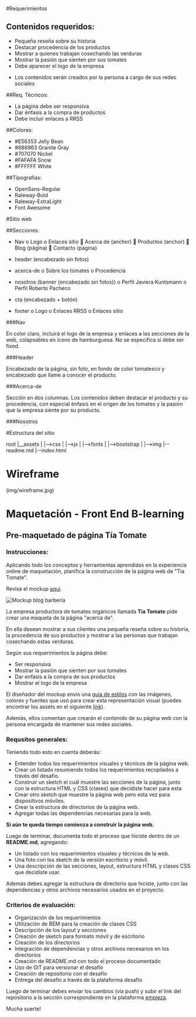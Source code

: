#Requerimientos

## Contenidos requeridos:

  -	Pequeña reseña sobre su historia
  -	Destacar procedencia de los productos
  -	Mostrar a quienes trabajan cosechando las verduras
  -	Mostrar la pasión que sienten por sus tomates
  -	Debe aparecer el logo de la empresa

* Los contenidos serán creados por la persona a cargo de sus redes sociales


##Req. Técnicos:

  -	La página debe ser responsiva
  -	Dar énfasis a la compra de productos
  -	Debe incluir enlaces a RRSS

##Colores:

  -	#E56353 Jelly Bean
  -	#686963 Granite Gray
  -	#707070 Nickel
  -	#FAFAFA Snow
  -	#FFFFFF White


##Tipografías:

  -	OpenSans-Regular
  -	Raleway-Bold
  -	Raleway-ExtraLight
  - Font Awesome


#Sitio web

##Secciones:

  -	Nav
    o	Logo
    o	Enlaces sitio
      	Acerca de (anchor)
      	Productos (anchor)
      	Blog (página)
      	Contacto (página)

  -	header (encabezado sin fotos)

  -	acerca-de
    o	Sobre los tomates
    o	Procedencia

  -	nosotros (banner {encabezado sin fotos})
    o	Perfil Javiera Kuntsmann
    o	Perfil Roberto Pacheco

  -	cta (encabezado + botón)

  -	footer
    o	Logo
    o	Enlaces RRSS
    o	Enlaces sitio

###Nav

En color claro, incluirá el logo de la empresa y enlaces a las secciones de la web, colapsables en ícono de hamburguesa. No se especifica si debe ser fixed.

###Header

Encabezado de la página, sin foto, en fondo de color tomatesco y encabezado que llame a conocer el producto.

###Acerca-de

Sección en dos columnas. Los contenidos deben destacar el producto y su procedencia, con especial énfasis en el origen de los tomates y la pasión que la empresa siente por su producto.

###Nosotros





#Estructura del sitio

root
|__assets
|   |-->css
|   |-->js
|   |-->fonts
|   |-->bootstrap
|   |-->img
|--readme.md
|--index.html

# Wireframe

(img/wireframe.jpg)


# Maquetación - Front End B-learning

## Pre-maquetado de página Tía Tomate

### Instrucciones:

Aplicando todo los conceptos y herramientas aprendidas en la experiencia online de maquetación, planifica la construcción de la página web de "Tía Tomate".

Revisa el mockup [aquí](img/tiatomate-desktop.png).

![Mockup blog barbería](img/tiatomate-desktop.png)

La empresa productora de tomates orgánicos llamada **Tía Tomate** pide crear una maqueta de la página "acerca de".

En ella desean mostrar a sus clientes una pequeña reseña sobre su historia, la procedencia de sus productos y mostrar a las personas que trabajan cosechando estas verduras.

Según sus requerimientos la página debe:

- Ser responsiva
- Mostrar la pasión que sienten por sus tomates
- Dar enfásis a la compra de sus productos
- Mostrar el logo de la empresa

El diseñador del mockup envío una [guía de estilos](img/tiatomate-guia-de-estilos.png) con las imágenes, colores y fuentes que usó para crear esta representación visual (puedes encontrar los assets en el siguiente [link](../assets)).

Además, ellos comentan que crearán el contenido de su página web con la persona encargada de mantener sus redes sociales.

### Requsitos generales:

Teniendo todo esto en cuenta deberás:

- Entender todos los requerimientos visuales y técnicos de la página web.
- Crear un listado resumiendo todos los requerimientos recopilados a través del desafío.
- Construir un sketch el cuál muestre las secciones de la página, junto con la estructura HTML y CSS (clases) que decidiste hacer para esta.
- Crear otro sketch que muestre la página web pero esta vez para dispositivos móviles.
-	Crear la estructura de directorios de la página web.
-	Agregar todas las dependencias necesarias para la web.

**Si aún te queda tiempo comienza a construir la página web.**

Luego de terminar, documenta todo el proceso que hiciste dentro de un **README.md**, agregando:

- Un listado con los requerimientos visuales y técnicos de la web.
- Una foto con los sketch de la versión escritorio y móvil.
- Una descripción de las secciones, layout, estructura HTML y clases CSS que decidiste usar.

Además debes agregar la estructura de directorio que hiciste, junto con las dependencias y otros archivos necesarios usados en el proyecto.

### Criterios de evaluación:

- Organización de los requerimientos
- Utilización de BEM para la creación de clases CSS
- Descripción de los layout y secciones
- Creación de sketch para formato móvil y de escritorio
- Creación de los directorios
- Integración de dependencias y otros archivos necesarios en los directorios
- Creación de README.md con todo el proceso documentado
- Uso de GIT para versionar el desafío
- Creación de repositorio con el desafío
- Entrega del desafío a través de la plataforma desafío

Luego de terminar debes enviar los cambios (vía push) y subir el link del repositorio a la sección correspondiente en la plataforma [empieza](https://empieza.desafiolatam.com "Desafío Latam").

Mucha suerte!
